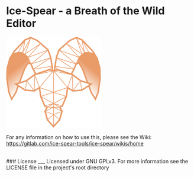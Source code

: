 #  Ice-Spear - a Breath of the Wild Editor
![alt Ice-Spear](assets/icons/icon_256_thin.png)

For any information on how to use this, please see the Wiki: <br/>
https://gitlab.com/ice-spear-tools/ice-spear/wikis/home

<br />
### License
___
Licensed under GNU GPLv3.  
For more information see the LICENSE file in the project's root directory